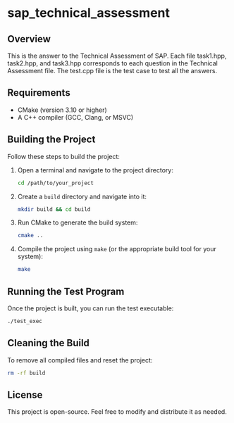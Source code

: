 # sap_technical_assessment

## Overview
This is the answer to the Technical Assessment of SAP. Each file task1.hpp, task2.hpp, and task3.hpp corresponds to each question in the Technical Assessment file. The test.cpp file is the test case to test all the answers.

## Requirements
- CMake (version 3.10 or higher)
- A C++ compiler (GCC, Clang, or MSVC)

## Building the Project
Follow these steps to build the project:

1. Open a terminal and navigate to the project directory:
   ```sh
   cd /path/to/your_project
   ```
2. Create a `build` directory and navigate into it:
   ```sh
   mkdir build && cd build
   ```
3. Run CMake to generate the build system:
   ```sh
   cmake ..
   ```
4. Compile the project using `make` (or the appropriate build tool for your system):
   ```sh
   make
   ```

## Running the Test Program
Once the project is built, you can run the test executable:

```sh
./test_exec
```

## Cleaning the Build
To remove all compiled files and reset the project:

```sh
rm -rf build
```

## License
This project is open-source. Feel free to modify and distribute it as needed.

